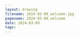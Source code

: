 ```yaml
---
layout: drawing
filename: 2024-03-09_welcome.jpg
pagename: 2024-03-09_welcome
date: 2024-03-09
tags:
---
```

